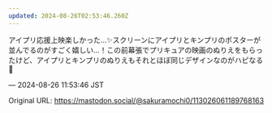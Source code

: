 ```yaml
---
updated: 2024-08-26T02:53:46.260Z
---
```


<p>アイプリ応援上映楽しかった…✨️スクリーンにアイプリとキンプリのポスターが並んでるのがすごく嬉しい…！この前幕張でプリキュアの映画のぬりえをもらったけど、アイプリとキンプリのぬりえもそれとほぼ同じデザインなのがハピなる💖</p>

&mdash; 2024-08-26 11:53:46 JST

Original URL: https://mastodon.social/@sakuramochi0/113026061189768163
